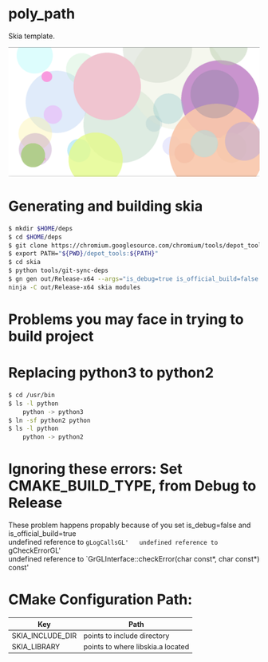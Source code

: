 # poly_path

Skia template.

![Drawing](images/begin.png)


# Generating and building skia 
```sh
$ mkdir $HOME/deps  
$ cd $HOME/deps  
$ git clone https://chromium.googlesource.com/chromium/tools/depot_tools.git  
$ export PATH="${PWD}/depot_tools:${PATH}"  
$ cd skia  
$ python tools/git-sync-deps  
$ gn gen out/Release-x64 --args="is_debug=true is_official_build=false skia_use_system_expat=false  skia_use_system_icu=false skia_use_system_libjpeg_turbo=false skia_use_system_libpng=false   skia_use_system_libwebp=false skia_use_system_zlib=false"  
ninja -C out/Release-x64 skia modules
```

# Problems you may face in trying to build project


# Replacing python3 to python2

```sh
$ cd /usr/bin  
$ ls -l python  
    python -> python3  
$ ln -sf python2 python  
$ ls -l python  
    python -> python2  
```

# Ignoring these errors: Set CMAKE_BUILD_TYPE, from Debug to Release
These problem happens propably because of you set is_debug=false and is_official_build=true  
undefined reference to `gLogCallsGL'  
undefined reference to `gCheckErrorGL'  
undefined reference to `GrGLInterface::checkError(char const*, char const*) const'  


# CMake Configuration Path:  

| Key | Path |
| ------ | ------ |
| SKIA_INCLUDE_DIR | points to include directory |
| SKIA_LIBRARY | points to where libskia.a located   |
